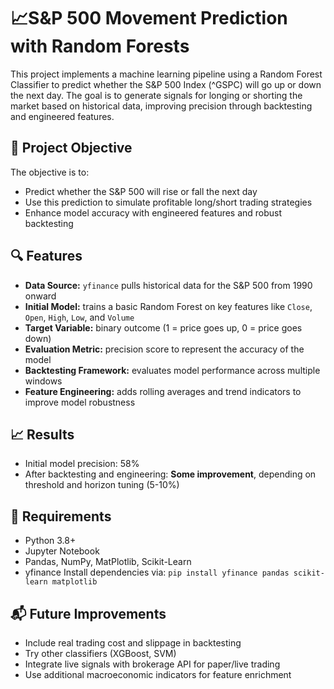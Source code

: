# 📈S&P 500 Movement Prediction with Random Forests
This project implements a machine learning pipeline using a Random Forest Classifier to predict whether the S&P 500 Index (^GSPC) will go up or down the next day. The goal is to generate signals for longing or shorting the market based on historical data, improving precision through backtesting and engineered features.

## 🧠 Project Objective
The objective is to:
- Predict whether the S&P 500 will rise or fall the next day
- Use this prediction to simulate profitable long/short trading strategies
- Enhance model accuracy with engineered features and robust backtesting

## 🔍 Features
- **Data Source:** `yfinance` pulls historical data for the S&P 500 from 1990 onward
- **Initial Model:** trains a basic Random Forest on key features like `Close`, `Open`, `High`, `Low`, and `Volume`
- **Target Variable:** binary outcome (1 = price goes up, 0 = price goes down)
- **Evaluation Metric:** precision score to represent the accuracy of the model
- **Backtesting Framework:** evaluates model performance across multiple windows
- **Feature Engineering:** adds rolling averages and trend indicators to improve model robustness

## 📈 Results
- Initial model precision: 58%
- After backtesting and engineering: **Some improvement**, depending on threshold and horizon tuning (5-10%)

## 🚀 Requirements
- Python 3.8+
- Jupyter Notebook
- Pandas, NumPy, MatPlotlib, Scikit-Learn
- yfinance
Install dependencies via:
`pip install yfinance pandas scikit-learn matplotlib`

## 📬 Future Improvements
- Include real trading cost and slippage in backtesting
- Try other classifiers (XGBoost, SVM)
- Integrate live signals with brokerage API for paper/live trading
- Use additional macroeconomic indicators for feature enrichment

